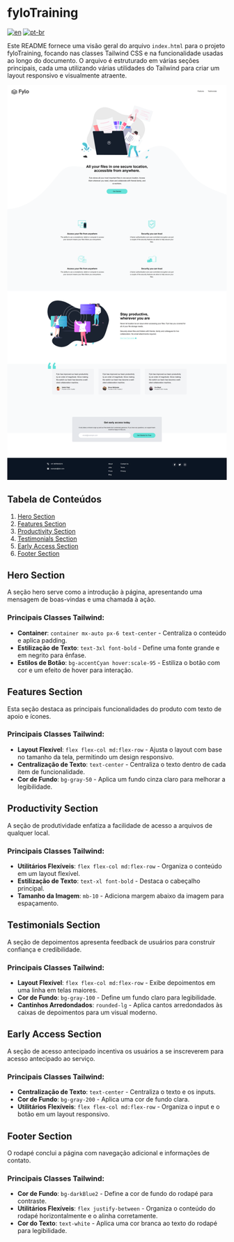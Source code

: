 # fyloTraining

[![en](https://img.shields.io/badge/lang-en-red.svg?style=flat-square)](https://github.com/nothingnothings/fyloTraining)
[![pt-br](https://img.shields.io/badge/lang-pt--br-green.svg?style=flat-square)](https://github.com/nothingnothings/fyloTraining/blob/master/README.pt-br.md)

Este README fornece uma visão geral do arquivo `index.html` para o projeto fyloTraining, focando nas classes Tailwind CSS e na funcionalidade usadas ao longo do documento. O arquivo é estruturado em várias seções principais, cada uma utilizando várias utilidades do Tailwind para criar um layout responsivo e visualmente atraente.

![screenshot](screenshot.png)

## Tabela de Conteúdos
1. [Hero Section](#hero-section)
2. [Features Section](#features-section)
3. [Productivity Section](#productivity-section)
4. [Testimonials Section](#testimonials-section)
5. [Early Access Section](#early-access-section)
6. [Footer Section](#footer-section)

## Hero Section

A seção hero serve como a introdução à página, apresentando uma mensagem de boas-vindas e uma chamada à ação.

### Principais Classes Tailwind:
- **Container**: `container mx-auto px-6 text-center` - Centraliza o conteúdo e aplica padding.
- **Estilização de Texto**: `text-3xl font-bold` - Define uma fonte grande e em negrito para ênfase.
- **Estilos de Botão**: `bg-accentCyan hover:scale-95` - Estiliza o botão com cor e um efeito de hover para interação.

## Features Section

Esta seção destaca as principais funcionalidades do produto com texto de apoio e ícones.

### Principais Classes Tailwind:
- **Layout Flexível**: `flex flex-col md:flex-row` - Ajusta o layout com base no tamanho da tela, permitindo um design responsivo.
- **Centralização de Texto**: `text-center` - Centraliza o texto dentro de cada item de funcionalidade.
- **Cor de Fundo**: `bg-gray-50` - Aplica um fundo cinza claro para melhorar a legibilidade.

## Productivity Section

A seção de produtividade enfatiza a facilidade de acesso a arquivos de qualquer local.

### Principais Classes Tailwind:
- **Utilitários Flexíveis**: `flex flex-col md:flex-row` - Organiza o conteúdo em um layout flexível.
- **Estilização de Texto**: `text-xl font-bold` - Destaca o cabeçalho principal.
- **Tamanho da Imagem**: `mb-10` - Adiciona margem abaixo da imagem para espaçamento.

## Testimonials Section

A seção de depoimentos apresenta feedback de usuários para construir confiança e credibilidade.

### Principais Classes Tailwind:
- **Layout Flexível**: `flex flex-col md:flex-row` - Exibe depoimentos em uma linha em telas maiores.
- **Cor de Fundo**: `bg-gray-100` - Define um fundo claro para legibilidade.
- **Cantinhos Arredondados**: `rounded-lg` - Aplica cantos arredondados às caixas de depoimentos para um visual moderno.

## Early Access Section

A seção de acesso antecipado incentiva os usuários a se inscreverem para acesso antecipado ao serviço.

### Principais Classes Tailwind:
- **Centralização de Texto**: `text-center` - Centraliza o texto e os inputs.
- **Cor de Fundo**: `bg-gray-200` - Aplica uma cor de fundo clara.
- **Utilitários Flexíveis**: `flex flex-col md:flex-row` - Organiza o input e o botão em um layout responsivo.

## Footer Section

O rodapé conclui a página com navegação adicional e informações de contato.

### Principais Classes Tailwind:
- **Cor de Fundo**: `bg-darkBlue2` - Define a cor de fundo do rodapé para contraste.
- **Utilitários Flexíveis**: `flex justify-between` - Organiza o conteúdo do rodapé horizontalmente e o alinha corretamente.
- **Cor do Texto**: `text-white` - Aplica uma cor branca ao texto do rodapé para legibilidade.
